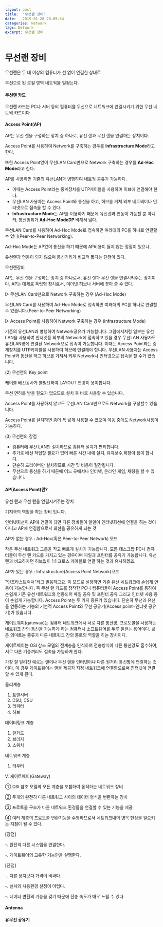 ```yaml
---
layout: post
title:  "무선랜 장비"
date:   2019-01-28 23:05:34
categories: Network
tags: Network
excerpt: 무선랜 장비
---
```


# 무선랜 장비

무선랜은 두 대 이상의 컴퓨터가 선 없이 연결한 상태로

무선으로 된 로컬 영역 네트웍을 일컫는다.

#### 무선랜 카드

무선랜 카드는 PC나 서버 등의 컴퓨터를 무선으로 네트워크에 연결시키기 위한 무선 네트웍 카드이다.

#### Access Point(AP)

AP는 무선 랜을 구성하는 장치 중 하나로, 유선 랜과 무선 랜을 연결하는 장치이다.

Access Point를 사용하여 Network를 구축하는 경우를 **Infrastructure Mode**라고 한다. 

또한 Access Point없이 무선LAN Card만으로 Network 구축하는 경우를 **Ad-Hoc Mode**라고 한다.

AP를 사용하면 기존의 유선LAN과 병행하여 네트웍 공유가 가능하다.

- 이때는 Access Point라는 중계장치를 UTP케이블을 사용하여 허브에 연결해야 한다.
- 무선LAN 사용자는 Access Point와 통신을 하고, 허브를 거쳐 외부 네트웍이나 인터넷으로 접속을 할 수 있다.
-  **Infrastructure Mode**는 AP를 이용하기 때문에 유선랜과 연동이 가능할 뿐 아니라, 통신범위가 **Ad-Hoc ModeDP** 비해서 넓다.

 무선LAN Card를 사용하여 Ad-Hoc Mode로 접속하면 여러대의 PC를 하나로 연결할 수 있다(Peer-to-Peer Networking).

Ad-Hoc Mode는 AP없이 통신을 하기 때문에 AP비용이 들지 않는 장점이 있으나,

유선랜과 연동이 되지 않으며 통신거리가 비교적 짧다는 단점이 있다.



무선랜장비

AP는 무선 랜을 구성하는 장치 중 하나로서, 유선 랜과 무선 랜을 연결시켜주는 장치이다. AP는 대체로 독립형 장치로서, 이더넷 허브나 서버에 꽂아 쓸 수 있다.

▷ 무선LAN Card만으로 Network 구축하는 경우 (Ad-Hoc Mode)

무선LAN Card를 사용하여 Ad-Hoc Mode로 접속하면 여러대의 PC를 하나로 연결할 수 있습니다.(Peer-to-Peer Networking)

▷ Access Point를 사용하여 Network 구축하는 경우 (Infrastructure Mode)

기존의 유선LAN과 병행하여 Network공유가 가능합니다. 그림에서처럼 일부는 유선LAN을 사용하여 인터넷등 외부의 Network에 접속하고 있을 경우 무선LAN 사용자도 유선LAN망에 연결된 Network으로 접속이 가능합니다. 이때는 Access Point라는 중계장치를 UTP케이블을 사용하여 허브에 연결해야 합니다. 무선LAN 사용자는 Access Point와 통신을 하고 허브를 거쳐서 외부 Network나 인터넷으로 접속을 할 수가 있습니다.

(2) 무선랜의 Key point

케이블 배선공사가 불필요하여 LAYOUT 변경이 용이합니다.

무선 면허를 받을 필요가 없으므로 설치 후 바로 사용할 수 있습니다.

Access Point를 사용하지 않고도 무선LAN Card만으로도 Network을 구성할수 있습니다.

Access Point를 설치하면 좀더 폭 넓게 사용할 수 있으며 이동 중에도 Network사용이 가능하다.

(3) 무선랜의 장점

- 컴퓨터에 무선 LAN만 설치하므로 컴퓨터 설치가 편리합니다.
- 추가로 배선 작업할 필요가 없어 빠른 시간 내에 설치, 유지보수,확장이 용이 합니다.
- 단순히 드라이버만 설치하므로 시간 및 비용이 절감됩니다.
- 무선으로 통신을 하기 때문에 어느 곳에서나 인터넷, 온라인 게임, 채팅을 할 수 있습니다.



#### AP(Access Point)란?

유선 랜과 무선 랜을 연결시켜주는 장치



기지국의 역활을 하는 장비 입니다.

인터넷회선이 AP에 연결이 되면 다른 장비들이 일일이 인터넷회선에 연결을 하는 것이 아니고 AP에 연결함으로서 회선을 공유하게 되는 것

AP가 없는 경우 : Ad-Hoc(혹은 Peer-to-Peer Network) 모드

작은 무선 네트워크 그룹을 작고 빠르게 설치가 가능합니다. 모든 데스크탑 PC나 컴퓨터들이 무선 랜 카드를 가지고 있는 경우이며 파일과 프린터를 공유가 가능합니다. 유선랜과 비교하자면 허브없이 1:1 크로스 케이블로 연결 하는 것과 유사하겠죠.



AP가 있는 경우 : Infrastructure(Access Point Network)모드

"인프라스트럭쳐"라고 발음하고요. 이 모드로 설정하면 기존 유선 네트워크에 손쉽게 연동이 가능합니다. 즉 무선 랜 카드를 장착한 PC나 컴퓨터들이 Access Point를 통하여 손쉽게 기존 유선 네트워크와 연동되어 파일 공유 및 프린터 공유 그리고 인터넷 사용 등이 손쉽게 가능합니다. Access Point는 두 가지 종류가 있습니다. 단순히 무선과 유선을 연동하는 기능의 기본적 Access Point와 무선 공유기(Access point+인터넷 공유기)가 있습니다.



게이트웨이(gateway)는 컴퓨터 네트워크에서 서로 다른 통신망, 프로토콜을 사용하는 네트워크 간의 통신을 가능하게 하는 컴퓨터나 소프트웨어를 두루 일컫는 용어이다. 넓은 의미로는 종류가 다른 네트워크 간의 통로의 역할을 하는 장치이다.

게이트웨이는 OSI 참조 모델의 전계층을 인식하여 전송방식이 다른 통신망도 흡수하여, 서로 다른 기종끼리도 접속을 가능하게 한다.

가장 잘 알려진 예로는 랜이나 무선 랜을 인터넷이나 다른 원거리 통신망에 연결하는 것이다. 이 경우 게이트웨이는 랜을 제공자 지정 네트워크에 연결함으로써 인터넷에 연결할 수 있게 된다.



물리계층

1. 트랜시버
2. DSU, CSU
3. 리피터
4. 허브

데이터링크 계층

1. 랜카드
2. 브리지
3. 스위치

네트워크 계층

1. 라우터



V. 게이트웨이(Gateway)

① OSI 참조 모델의 모든 계층을 포함하여 동작하는 네트워크 장비

② 두개의 완전히 다른 네트워크 사이의 데이터 형식을 변환하는 장치

③ 프로토콜 구조가 다른 네트워크 환경들을 연결할 수 있는 기능을 제공

④ 여러 계층의 프로토콜 변환기능을 수행하므로서 네트워크내의 병목 현상을 일으키는 지점이 될 수 있다.

[장점]

-. 완전히 다른 시스템을 연결한다.

-. 게이트웨이의 고유한 기능만을 실행한다.

[단점]

-. 다른 장치보다 가격이 비싸다.

-. 설치와 사용환경 설정이 어렵다.

-. 데이터 변환의 기능을 갖기 때문에 전송 속도가 매우 느릴 수 있다 



#### Antenna



#### 유무선 공유기